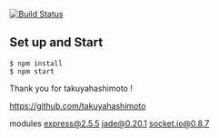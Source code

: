 [![Build Status](https://secure.travis-ci.org/dekokun/sketch-node.png?branch=master)](http://travis-ci.org/dekokun/sketch-node)

Set up and Start
----------------
    $ npm install
    $ npm start

Thank you for takuyahashimoto !

https://github.com/takuyahashimoto

modules
  express@2.5.5
  jade@0.20.1
  socket.io@0.8.7
